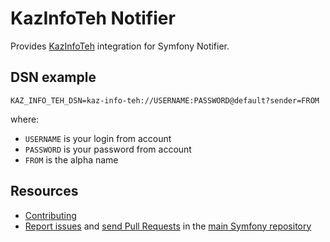 KazInfoTeh Notifier
===============

Provides [KazInfoTeh](https://kazinfoteh.kz/) integration for Symfony Notifier.

DSN example
-----------

```
KAZ_INFO_TEH_DSN=kaz-info-teh://USERNAME:PASSWORD@default?sender=FROM
```

where:
 - `USERNAME` is your login from account
 - `PASSWORD` is your password from account
 - `FROM` is the alpha name

Resources
---------

 * [Contributing](https://symfony.com/doc/current/contributing/index.html)
 * [Report issues](https://github.com/symfony/symfony/issues) and
   [send Pull Requests](https://github.com/symfony/symfony/pulls)
   in the [main Symfony repository](https://github.com/symfony/symfony)
